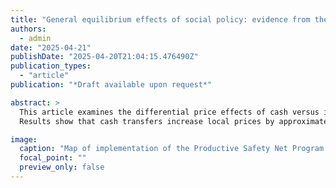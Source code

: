 ```yaml
---
title: "General equilibrium effects of social policy: evidence from the Ethiopian Productive Safety Net Program"
authors:
  - admin
date: "2025-04-21"
publishDate: "2025-04-20T21:04:15.476490Z"
publication_types:
  - "article"
publication: "*Draft available upon request*"

abstract: >
  This article examines the differential price effects of cash versus in-kind transfers through Ethiopia's Productive Safety Net Program (PSNP), Africa's largest public works initiative. Exploiting the program's staggered implementation, I analyze monthly market price data from 2001–2015, integrating information on local prices, agricultural production, and program delivery to identify causal relationships.  
  Results show that cash transfers increase local prices by approximately 5%, while food transfers generate negative, albeit imprecisely estimated, price responses. This aggregate finding masks substantial heterogeneity: the distributed food items experience significant price reductions in localities receiving in-kind transfers. These effects are most pronounced in districts with higher treatment intensity, geographic isolation, and lower agricultural productivity. Using transfer share in district expenditures as a measure of treatment intensity, I estimate that a one percentage point increase in transfer share drives a 1.02% price increase in cash-dominant districts versus a 0.82% price decrease in food-dominant districts. Further investigation of mechanisms reveals that cash transfers facilitate supply-side responses through enhanced agricultural production, partially mitigating price inflation. However, these productive gains come with welfare trade-offs—children under five years exhibit higher rates of underweight and stunting in cash-dominant districts, suggesting that localized price increases may compromise nutritional outcomes despite productivity improvements.

image:
  caption: "Map of implementation of the Productive Safety Net Program."
  focal_point: ""
  preview_only: false
---
```

